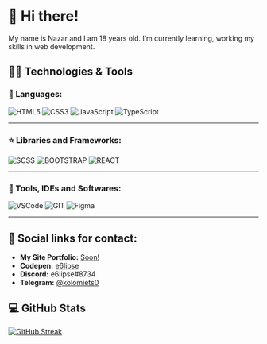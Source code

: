 # 👋 Hi there!

My name is Nazar and I am 18 years old. I’m currently learning, working my skills in web development.

## :man_technologist: Technologies & Tools

### 🧬 Languages: <br>

![HTML5](https://img.shields.io/badge/-HTML-161616?style=for-the-badge&logo=html5)
![CSS3](https://img.shields.io/badge/-CSS-161616?style=for-the-badge&logo=css3&logoColor=007fff)
![JavaScript](https://img.shields.io/badge/-JavaScript-161616?style=for-the-badge&logo=JavaScript)
![TypeScript](https://img.shields.io/badge/-TypeScript-161616?style=for-the-badge&logo=TypeScript)

___
### ⭐️ Libraries and Frameworks: <br>

![SCSS](https://img.shields.io/badge/-SCSS-161616?style=for-the-badge&logo=SASS)
![BOOTSTRAP](https://img.shields.io/badge/-BOOTSTRAP-161616?style=for-the-badge&logo=BOOTSTRAP)
![REACT](https://img.shields.io/badge/-REACT-161616?style=for-the-badge&logo=REACT)

___
### 🔧 Tools, IDEs and Softwares: <br>

![VSCode](https://img.shields.io/badge/-VS&nbsp;Code-161616?style=for-the-badge&logo=VisualStudioCode)
![GIT](https://img.shields.io/badge/-GIT-161616?style=for-the-badge&logo=GIT)
![Figma](https://img.shields.io/badge/-Figma-161616?style=for-the-badge&logo=Figma)

___

## 🔗 Social links for contact:

* <b>My Site Portfolio:</b> <a href="">Soon!</a>
* <b>Codepen:</b> <a href='https://codepen.io/e6lipse'>e6lipse</a>
* <b>Discord:</b> e6lipse#8734 <br>
* <b>Telegram:</b> <a href='https://t.me/kolomiets0'>@kolomiets0</a> <br>

## 💻 GitHub Stats

[![GitHub Streak](http://github-readme-streak-stats.herokuapp.com?user=e6lipse&theme=synthwave&hide_border=true&date_format=M%20j%5B%2C%20Y%5D&ring=5E366A&fire=FED337&currStreakNum=FED337&currStreakLabel=FED337&sideNums=5E366A&sideLabels=FED337&dates=FFFFFF&background=282A36)](https://git.io/streak-stats)
